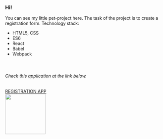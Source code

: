 ### Hi!

You can see my little pet-project here.
The task of the project is to create a registration form.
Technology stack:

- HTML5, CSS
- ES6
- React
- Babel
- Webpack
  <br>
  <br>
  <br>

###### Сheck this application at the link below.

<a href="https://ferbiy.github.io/Registration/"  >REGISTRATION APP</a><br>
<a href="https://ferbiy.github.io/Registration/"  ><img src="https://ferbiy.github.io/Registration/src/img/reg-icon.png" width="130" height="130"></a>
